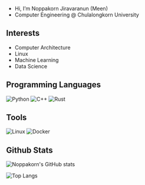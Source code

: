- Hi, I’m Noppakorn Jiravaranun (Meen)
- Computer Engineering @ Chulalongkorn University
## Interests
- Computer Architecture
- Linux
- Machine Learning
- Data Science
## Programming Languages
![Python](https://img.shields.io/badge/python-3670A0?style=for-the-badge&logo=python&logoColor=ffdd54)
![C++](https://img.shields.io/badge/c++-%2300599C.svg?style=for-the-badge&logo=c%2B%2B&logoColor=white)
![Rust](https://img.shields.io/badge/rust-%23000000.svg?style=for-the-badge&logo=rust&logoColor=white)
## Tools
![Linux](https://img.shields.io/badge/Linux-FCC624?style=for-the-badge&logo=linux&logoColor=black)
![Docker](https://img.shields.io/badge/docker-%230db7ed.svg?style=for-the-badge&logo=docker&logoColor=white)
## Github Stats
![Noppakorn's GitHub stats](https://github-readme-stats.vercel.app/api?username=noppakorn&show_icons=true&theme=dark)

![Top Langs](https://github-readme-stats.vercel.app/api/top-langs/?username=noppakorn&theme=dark&layout=compact)
<!---
noppakorn/noppakorn is a ✨ special ✨ repository because its `README.md` (this file) appears on your GitHub profile.
You can click the Preview link to take a look at your changes.
--->
